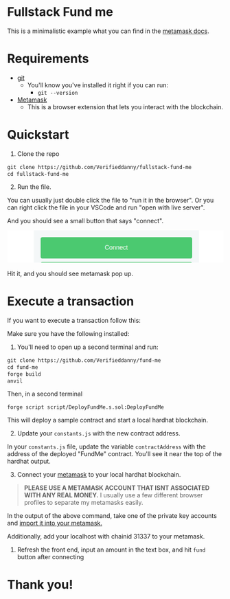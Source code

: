 # Fullstack Fund me



This is a minimalistic example what you can find in the [metamask docs](https://docs.metamask.io/guide/create-dapp.html#basic-action-part-1).

# Requirements

- [git](https://git-scm.com/book/en/v2/Getting-Started-Installing-Git)
  - You'll know you've installed it right if you can run:
    - `git --version`
- [Metamask](https://metamask.io/)
  - This is a browser extension that lets you interact with the blockchain.


# Quickstart

1. Clone the repo

```
git clone https://github.com/Verifieddanny/fullstack-fund-me
cd fullstack-fund-me
```

2. Run the file.

You can usually just double click the file to "run it in the browser". Or you can right click the file in your VSCode and run "open with live server".

And you should see a small button that says "connect".

![Connect](connect.png)

Hit it, and you should see metamask pop up.

# Execute a transaction

If you want to execute a transaction follow this:

Make sure you have the following installed:

1. You'll need to open up a second terminal and run:

```
git clone https://github.com/Verifieddanny/fund-me
cd fund-me
forge build
anvil
```

Then, in a second terminal
```
forge script script/DeployFundMe.s.sol:DeployFundMe 
```

This will deploy a sample contract and start a local hardhat blockchain.

2. Update your `constants.js` with the new contract address.

In your `constants.js` file, update the variable `contractAddress` with the address of the deployed "FundMe" contract. You'll see it near the top of the hardhat output.

3. Connect your [metamask](https://metamask.io/) to your local hardhat blockchain.

> **PLEASE USE A METAMASK ACCOUNT THAT ISNT ASSOCIATED WITH ANY REAL MONEY.**
> I usually use a few different browser profiles to separate my metamasks easily.

In the output of the above command, take one of the private key accounts and [import it into your metamask.](https://metamask.zendesk.com/hc/en-us/articles/360015489331-How-to-import-an-Account)

Additionally, add your localhost with chainid 31337 to your metamask.

1. Refresh the front end, input an amount in the text box, and hit `fund` button after connecting

# Thank you!
